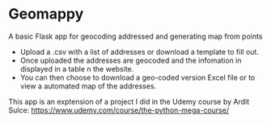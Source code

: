 # Geomappy 

A basic Flask app for geocoding addressed and generating map from points

- Upload a .csv with a list of addresses or download a template to fill out.
- Once uploaded the addresses are geocoded and the infomation in displayed in a table n the website.
- You can then choose to download a geo-coded version Excel file or to view a automated map of the addresses.

This app is an exptension of a project I did in the Udemy course by Ardit Sulce:
https://www.udemy.com/course/the-python-mega-course/
